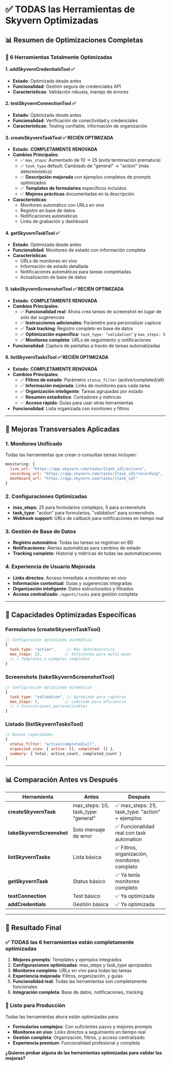 # ✅ TODAS las Herramientas de Skyvern Optimizadas

## 📊 Resumen de Optimizaciones Completas

### 🔧 6 Herramientas Totalmente Optimizadas

#### 1. **addSkyvernCredentialsTool** ✅ 
- **Estado**: Optimizada desde antes
- **Funcionalidad**: Gestión segura de credenciales API
- **Características**: Validación robusta, manejo de errores

#### 2. **testSkyvernConnectionTool** ✅
- **Estado**: Optimizada desde antes  
- **Funcionalidad**: Verificación de conectividad y credenciales
- **Características**: Testing confiable, información de organización

#### 3. **createSkyvernTaskTool** ✅ **RECIÉN OPTIMIZADA**
- **Estado**: **COMPLETAMENTE RENOVADA**
- **Cambios Principales**:
  - ✅ `max_steps`: Aumentado de 10 → 25 (evita terminación prematura)
  - ✅ `task_type` default: Cambiado de "general" → "action" (más determinístico)
  - ✅ **Descripción mejorada** con ejemplos completos de prompts optimizados
  - ✅ **Templates de formularios** específicos incluidos
  - ✅ **Mejores prácticas** documentadas en la descripción
- **Características**:
  - Monitoreo automático con URLs en vivo
  - Registro en base de datos
  - Notificaciones automáticas
  - Links de grabación y dashboard

#### 4. **getSkyvernTaskTool** ✅
- **Estado**: Optimizada desde antes
- **Funcionalidad**: Monitoreo de estado con información completa
- **Características**: 
  - URLs de monitoreo en vivo
  - Información de estado detallada
  - Notificaciones automáticas para tareas completadas
  - Actualización de base de datos

#### 5. **takeSkyvernScreenshotTool** ✅ **RECIÉN OPTIMIZADA**
- **Estado**: **COMPLETAMENTE RENOVADA**
- **Cambios Principales**:
  - ✅ **Funcionalidad real**: Ahora crea tareas de screenshot en lugar de solo dar sugerencias
  - ✅ **Instrucciones adicionales**: Parámetro para personalizar captura
  - ✅ **Task tracking**: Registro completo en base de datos
  - ✅ **Optimización específica**: `task_type: "validation"` y `max_steps: 5`
  - ✅ **Monitoreo completo**: URLs de seguimiento y notificaciones
- **Funcionalidad**: Captura de pantallas a través de tareas automatizadas

#### 6. **listSkyvernTasksTool** ✅ **RECIÉN OPTIMIZADA**
- **Estado**: **COMPLETAMENTE RENOVADA**
- **Cambios Principales**:
  - ✅ **Filtros de estado**: Parámetro `status_filter` (active/completed/all)
  - ✅ **Información mejorada**: Links de monitoreo para cada tarea
  - ✅ **Organización inteligente**: Tareas agrupadas por estado
  - ✅ **Resumen estadístico**: Contadores y métricas
  - ✅ **Acceso rápido**: Guías para usar otras herramientas
- **Funcionalidad**: Lista organizada con monitoreo y filtros

---

## 🎯 Mejoras Transversales Aplicadas

### **1. Monitoreo Unificado**
Todas las herramientas que crean o consultan tareas incluyen:
```javascript
monitoring: {
  live_url: "https://app.skyvern.com/tasks/{task_id}/actions",
  recording_url: "https://app.skyvern.com/tasks/{task_id}/recording", 
  dashboard_url: "https://app.skyvern.com/tasks/{task_id}"
}
```

### **2. Configuraciones Optimizadas**
- **max_steps**: 25 para formularios complejos, 5 para screenshots
- **task_type**: "action" para formularios, "validation" para screenshots
- **Webhook support**: URLs de callback para notificaciones en tiempo real

### **3. Gestión de Base de Datos**
- **Registro automático**: Todas las tareas se registran en BD
- **Notificaciones**: Alertas automáticas para cambios de estado
- **Tracking completo**: Historial y métricas de todas las automatizaciones

### **4. Experiencia de Usuario Mejorada**
- **Links directos**: Acceso inmediato a monitoreo en vivo
- **Información contextual**: Guías y sugerencias integradas
- **Organización inteligente**: Datos estructurados y filtrados
- **Acceso centralizado**: `/agents/tasks` para gestión completa

---

## 🚀 Capacidades Optimizadas Específicas

### **Formularios (createSkyvernTaskTool)**
```javascript
// Configuración optimizada automática
{
  task_type: "action",     // Más determinístico
  max_steps: 25,          // Suficiente para multi-paso
  // + Templates y ejemplos completos
}
```

### **Screenshots (takeSkyvernScreenshotTool)**
```javascript
// Configuración optimizada automática
{
  task_type: "validation", // Apropiado para capturas
  max_steps: 5,           // Limitado para eficiencia
  // + Instrucciones personalizables
}
```

### **Listado (listSkyvernTasksTool)**
```javascript
// Nuevas capacidades
{
  status_filter: "active|completed|all",
  organized_view: { active: [], completed: [] },
  summary: { total, active_count, completed_count }
}
```

---

## 📊 Comparación Antes vs Después

| Herramienta | Antes | Después |
|-------------|-------|---------|
| **createSkyvernTask** | max_steps: 10, task_type: "general" | ✅ max_steps: 25, task_type: "action" + ejemplos |
| **takeSkyvernScreenshot** | Solo mensaje de error | ✅ Funcionalidad real con task automation |
| **listSkyvernTasks** | Lista básica | ✅ Filtros, organización, monitoreo completo |
| **getSkyvernTask** | Status básico | ✅ Ya tenía monitoreo completo |
| **testConnection** | Test básico | ✅ Ya optimizada |
| **addCredentials** | Gestión básica | ✅ Ya optimizada |

---

## 🎯 Resultado Final

### ✅ **TODAS las 6 herramientas están completamente optimizadas**

1. **Mejores prompts**: Templates y ejemplos integrados
2. **Configuraciones optimizadas**: max_steps y task_type apropiados
3. **Monitoreo completo**: URLs en vivo para todas las tareas
4. **Experiencia mejorada**: Filtros, organización, y guías
5. **Funcionalidad real**: Todas las herramientas son completamente funcionales
6. **Integración completa**: Base de datos, notificaciones, tracking

### 🚀 **Listo para Producción**

Todas las herramientas ahora están optimizadas para:
- **Formularios complejos**: Con suficientes pasos y mejores prompts
- **Monitoreo en vivo**: Links directos a seguimiento en tiempo real
- **Gestión completa**: Organización, filtros, y acceso centralizado
- **Experiencia premium**: Funcionalidad profesional y completa

**¿Quieres probar alguna de las herramientas optimizadas para validar las mejoras?**

